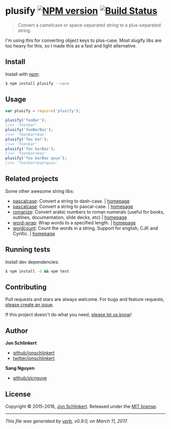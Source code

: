 # plusify [![NPM version](https://img.shields.io/npm/v/slcnguye.svg?style=flat)](https://www.npmjs.com/package/slcnguye) [![Build Status](https://img.shields.io/travis/slcnguye/plusify.svg?style=flat)](https://travis-ci.org/slcnguye/plusify)

> Convert a camelcase or space-separated string to a plus-separated string.

I'm using this for converting object keys to plus-case. Most slugify libs are too heavy for this, so I made this as a fast and light alternative.

## Install

Install with [npm](https://www.npmjs.com/):

```sh
$ npm install plusify --save
```

## Usage

```js
var plusify = require('plusify');

plusify('fooBar');
//=> 'foo+bar'
plusify('fooBarBaz');
//=> 'foo+bar+baz'
plusify('foo bar');
//=> 'foo+bar'
plusify('foo barBaz');
//=> 'foo+bar+baz'
plusify('foo barBaz quux');
//=> 'foo+bar+baz+quux'
```

## Related projects

Some other awesome string libs:

* [pascalcase](https://www.npmjs.com/package/dashify): Convert a string to dash-case. | [homepage](https://github.com/jonschlinkert/dashify)
* [pascalcase](https://www.npmjs.com/package/pascalcase): Convert a string to pascal-case. | [homepage](https://github.com/jonschlinkert/pascalcase)
* [romanize](https://www.npmjs.com/package/romanize): Convert arabic numbers to roman numerals (useful for books, outlines, documentation, slide decks, etc) | [homepage](https://github.com/jonschlinkert/romanize)
* [word-wrap](https://www.npmjs.com/package/word-wrap): Wrap words to a specified length. | [homepage](https://github.com/jonschlinkert/word-wrap)
* [wordcount](https://www.npmjs.com/package/wordcount): Count the words in a string. Support for english, CJK and Cyrillic. | [homepage](https://github.com/jonschlinkert/wordcount)

## Running tests

Install dev dependencies:

```sh
$ npm install -d && npm test
```

## Contributing

Pull requests and stars are always welcome. For bugs and feature requests, [please create an issue](https://github.com/slcnguye/plusify/issues/new).

If this project doesn't do what you need, [please let us know](https://github.com/slcnguye/plusify/issues)!

## Author

**Jon Schlinkert**

* [github/jonschlinkert](https://github.com/jonschlinkert)
* [twitter/jonschlinkert](http://twitter.com/jonschlinkert)

**Sang Nguyen**

* [github/slcnguye](https://github.com/slcnguye)

## License

Copyright © 2015-2016, [Jon Schlinkert](https://github.com/jonschlinkert).
Released under the [MIT license](https://github.com/jonschlinkert/plusify/blob/master/LICENSE).

***

_This file was generated by [verb](https://github.com/verbose/verb), v0.9.0, on March 11, 2017._